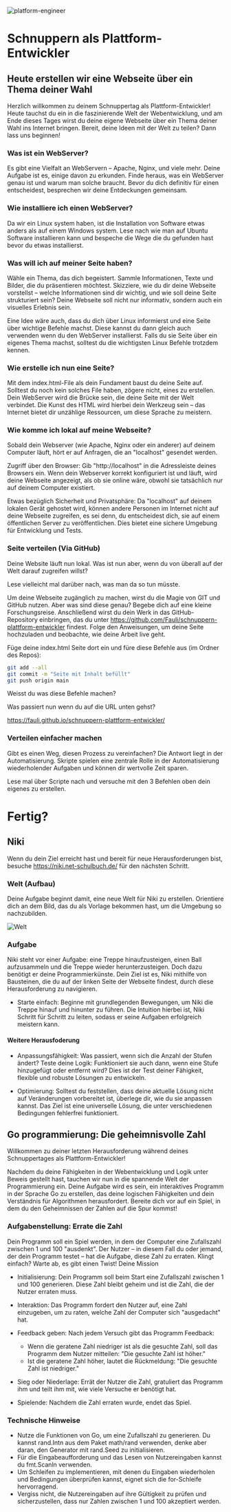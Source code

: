 ![platform-engineer](platform-engineer.webp)

# Schnuppern als Plattform-Entwickler

## Heute erstellen wir eine Webseite über ein Thema deiner Wahl

Herzlich willkommen zu deinem Schnuppertag als Plattform-Entwickler! Heute tauchst du ein in die faszinierende Welt der Webentwicklung, und am Ende dieses Tages wirst du deine eigene Webseite über ein Thema deiner Wahl ins Internet bringen. Bereit, deine Ideen mit der Welt zu teilen? Dann lass uns beginnen!


### Was ist ein WebServer?

Es gibt eine Vielfalt an WebServern – Apache, Nginx, und viele mehr. Deine Aufgabe ist es, einige davon zu erkunden. Finde heraus, was ein WebServer genau ist und warum man solche braucht. Bevor du dich definitiv für einen entscheidest, besprechen wir deine Entdeckungen gemeinsam.


### Wie installiere ich einen WebServer?

Da wir ein Linux system haben, ist die Installation von Software etwas anders als auf einem Windows system. Lese nach wie man auf Ubuntu Software installieren kann und bespeche die Wege die du gefunden hast bevor du etwas installierst.

### Was will ich auf meiner Seite haben?

Wähle ein Thema, das dich begeistert. Sammle Informationen, Texte und Bilder, die du präsentieren möchtest. Skizziere, wie du dir deine Webseite vorstellst – welche Informationen sind dir wichtig, und wie soll deine Seite strukturiert sein? Deine Webseite soll nicht nur informativ, sondern auch ein visuelles Erlebnis sein.

Eine Idee wäre auch, dass du dich über Linux informierst und eine Seite über wichtige Befehle machst. Diese kannst du dann gleich auch verwenden wenn du den WebServer installierst. Falls du sie Seite über ein eigenes Thema machst, solltest du die wichtigsten Linux Befehle trotzdem kennen.

### Wie erstelle ich nun eine Seite?

Mit dem index.html-File als dein Fundament baust du deine Seite auf. Solltest du noch kein solches File haben, zögere nicht, eines zu erstellen. Dein WebServer wird die Brücke sein, die deine Seite mit der Welt verbindet. Die Kunst des HTML wird hierbei dein Werkzeug sein – das Internet bietet dir unzählige Ressourcen, um diese Sprache zu meistern.

### Wie komme ich lokal auf meine Webseite?

Sobald dein Webserver (wie Apache, Nginx oder ein anderer) auf deinem Computer läuft, hört er auf Anfragen, die an "localhost" gesendet werden.

Zugriff über den Browser: Gib "http://localhost" in die Adressleiste deines Browsers ein. Wenn dein Webserver korrekt konfiguriert ist und läuft, wird deine Webseite angezeigt, als ob sie online wäre, obwohl sie tatsächlich nur auf deinem Computer existiert.

Etwas bezüglich Sicherheit und Privatsphäre: Da "localhost" auf deinem lokalen Gerät gehostet wird, können andere Personen im Internet nicht auf deine Webseite zugreifen, es sei denn, du entscheidest dich, sie auf einem öffentlichen Server zu veröffentlichen. Dies bietet eine sichere Umgebung für Entwicklung und Tests.

### Seite verteilen (Via GitHub)

Deine Website läuft nun lokal. Was ist nun aber, wenn du von überall auf der Welt darauf zugreifen willst?

Lese vielleicht mal darüber nach, was man da so tun müsste.

Um deine Webseite zugänglich zu machen, wirst du die Magie von GIT und GitHub nutzen. Aber was sind diese genau? Begebe dich auf eine kleine Forschungsreise. Anschließend wirst du dein Werk in das GitHub-Repository einbringen, das du unter https://github.com/Fauli/schnuppern-plattform-entwickler findest. Folge den Anweisungen, um deine Seite hochzuladen und beobachte, wie deine Arbeit live geht.

Füge deine index.html Seite dort ein und füre diese Befehle aus (im Ordner des Repos):

```bash
git add --all
git commit -m "Seite mit Inhalt befüllt"
git push origin main
```

Weisst du was diese Befehle machen?

Was passiert nun wenn du auf die URL unten gehst?

https://fauli.github.io/schnuppern-plattform-entwickler/

### Verteilen einfacher machen

Gibt es einen Weg, diesen Prozess zu vereinfachen? Die Antwort liegt in der Automatisierung. Skripte spielen eine zentrale Rolle in der Automatisierung wiederholender Aufgaben und können dir wertvolle Zeit sparen.

Lese mal über Scripte nach und versuche mit den 3 Befehlen oben dein eigenes zu erstellen.

# Fertig?

## Niki

Wenn du dein Ziel erreicht hast und bereit für neue Herausforderungen bist, besuche https://niki.net-schulbuch.de/ für den nächsten Schritt.

### Welt (Aufbau) 

Deine Aufgabe beginnt damit, eine neue Welt für Niki zu erstellen. Orientiere dich an dem Bild, das du als Vorlage bekommen hast, um die Umgebung so  nachzubilden.

![Welt](niki-welt.png)

### Aufgabe

Niki steht vor einer Aufgabe: eine Treppe hinaufzusteigen, einen Ball aufzusammeln und die Treppe wieder herunterzusteigen. Doch dazu benötigt er deine Programmierkünste. Dein Ziel ist es, Niki mithilfe von Bausteinen, die du auf der linken Seite der Webseite findest, durch diese Herausforderung zu navigieren.

* Starte einfach: Beginne mit grundlegenden Bewegungen, um Niki die Treppe hinauf und hinunter zu führen. Die Intuition hierbei ist, Niki Schritt für Schritt zu leiten, sodass er seine Aufgaben erfolgreich meistern kann.

#### Weitere Herausfoderung

* Anpassungsfähigkeit: Was passiert, wenn sich die Anzahl der Stufen ändert? Teste deine Logik: Funktioniert sie auch dann, wenn eine Stufe hinzugefügt oder entfernt wird? Dies ist der Test deiner Fähigkeit, flexible und robuste Lösungen zu entwickeln.

* Optimierung: Solltest du feststellen, dass deine aktuelle Lösung nicht auf Veränderungen vorbereitet ist, überlege dir, wie du sie anpassen kannst. Das Ziel ist eine universelle Lösung, die unter verschiedenen Bedingungen fehlerfrei funktioniert.

## Go programmierung: Die geheimnisvolle Zahl

Willkommen zu deiner letzten Herausforderung während deines Schnuppertages als Plattform-Entwickler!

Nachdem du deine Fähigkeiten in der Webentwicklung und Logik unter Beweis gestellt hast, tauchen wir nun in die spannende Welt der Programmierung ein. Deine Aufgabe wird es sein, ein interaktives Programm in der Sprache Go zu erstellen, das deine logischen Fähigkeiten und dein Verständnis für Algorithmen herausfordert. Bereite dich vor auf ein Spiel, in dem du den Geheimnissen der Zahlen auf die Spur kommst!

### Aufgabenstellung: Errate die Zahl

Dein Programm soll ein  Spiel werden, in dem der Computer eine Zufallszahl zwischen 1 und 100 "ausdenkt". Der Nutzer – in diesem Fall du oder jemand, der dein Programm testet – hat die Aufgabe, diese Zahl zu erraten. Klingt einfach? Warte ab, es gibt einen Twist!
Deine Mission

* Initialisierung: Dein Programm soll beim Start eine Zufallszahl zwischen 1 und 100 generieren. Diese Zahl bleibt geheim und ist die Zahl, die der Nutzer erraten muss.

* Interaktion: Das Programm fordert den Nutzer auf, eine Zahl einzugeben, um zu raten, welche Zahl der Computer sich "ausgedacht" hat.

* Feedback geben: Nach jedem Versuch gibt das Programm Feedback:
    * Wenn die geratene Zahl niedriger ist als die gesuchte Zahl, soll das Programm dem Nutzer mitteilen: "Die gesuchte Zahl ist höher."
    * Ist die geratene Zahl höher, lautet die Rückmeldung: "Die gesuchte Zahl ist niedriger."

* Sieg oder Niederlage: Errät der Nutzer die Zahl, gratuliert das Programm ihm und teilt ihm mit, wie viele Versuche er benötigt hat.

* Spielende: Nachdem die Zahl erraten wurde, endet das Spiel.

 ### Technische Hinweise

* Nutze die Funktionen von Go, um eine Zufallszahl zu generieren. Du kannst rand.Intn aus dem Paket math/rand verwenden, denke aber daran, den Generator mit rand.Seed zu initialisieren.
* Für die Eingabeaufforderung und das Lesen von Nutzereingaben kannst du fmt.Scanln verwenden.
* Um Schleifen zu implementieren, mit denen du Eingaben wiederholen und Bedingungen überprüfen kannst, eignet sich die for-Schleife hervorragend.
* Vergiss nicht, die Nutzereingaben auf ihre Gültigkeit zu prüfen und sicherzustellen, dass nur Zahlen zwischen 1 und 100 akzeptiert werden.
